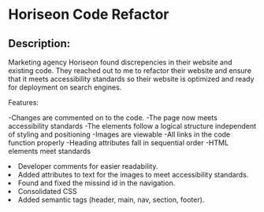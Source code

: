 <h1>Horiseon Code Refactor</h1>

<h2>Description:</h2>

Marketing agency Horiseon found discrepencies in their website and existing code. They reached out to me to refactor their website and ensure that it meets accessibility standards so their website is optimized and ready for deployment on search engines.


Features:

-Changes are commented on to the code. -The page now meets accessibility standards -The elements follow a logical structure independent of styling and positioning -Images are viewable -All links in the code function properly -Heading attributes fall in sequential order -HTML elements meet standards

<li> Developer comments for easier readability.</li>
<li> Added attributes to text for the images to meet accessibility standards.</li>
<li> Found and fixed the missind id in the navigation.</li>
<li> Consolidated CSS</li>
<li> Added semantic tags (header, main, nav, section, footer).</li>
